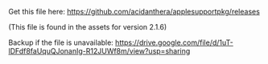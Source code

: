 Get this file here: https://github.com/acidanthera/applesupportpkg/releases

(This file is found in the assets for version 2.1.6)

Backup if the file is unavailable: https://drive.google.com/file/d/1uT-lDFdf8faUquQJonanIg-R12JUWf8m/view?usp=sharing